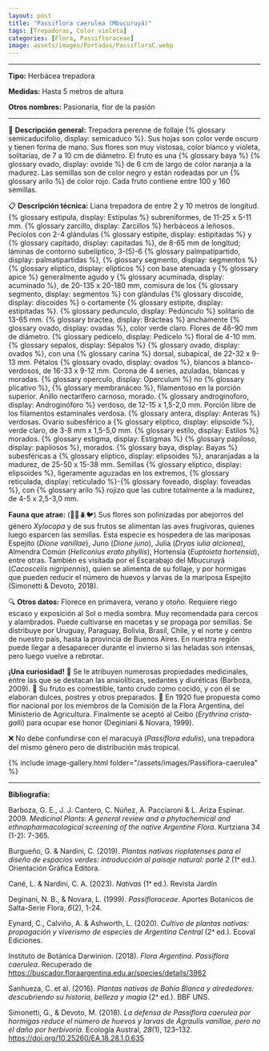 ```yaml
---
layout: post
title: "Passiflora caerulea (Mbucuruyá)"
tags: [Trepadoras, Color violeta]
categories: [Flora, Passifloraceae]
image: assets/images/Portadas/PassifloraC.webp
---
```


***

**Tipo:** Herbácea trepadora

**Medidas:** Hasta 5 metros de altura

**Otros nombres:** Pasionaria, flor de la pasión

***

🌱 **Descripción general:** Trepadora perenne de follaje {% glossary semicaducifolio, display: semicaduco %}. Sus hojas son color verde oscuro y tienen forma de mano. Sus flores son muy vistosas, color blanco y violeta, solitarias, de 7 a 10 cm de diámetro. El fruto es una {% glossary baya %} {% glossary ovado, display: ovoide %} de 6 cm de largo de color naranja a la madurez. Las semillas son de color negro y están rodeadas por un {% glossary arilo %} de color rojo. Cada fruto contiene entre 100 y 160 semillas.

📋 **Descripción técnica:** Liana trepadora de entre 2 y 10 metros de longitud. {% glossary estipula, display: Estípulas %} subreniformes, de 11-25 x 5-11 mm. {% glossary zarcillo, display: Zarcillos %} herbáceos a leñosos. Pecíolos con 2-4 glándulas {% glossary estipite, display: estipitadas %} y {% glossary capitado, display: capitadas %}, de 8-65 mm de longitud; láminas de contorno subelíptico, 3-(5)-6 {% glossary palmpatipartido, display: palmatipartidas %}, {% glossary segmento, display: segmentos %} {% glossary eliptico, display: elípticos %} con base atenuada y {% glossary apice %} generalmente agudo y {% glossary acuminada, display: acuminado %}, de 20-135 x 20-180 mm, comisura de los {% glossary segmento, display: segmentos %} con glándulas {% glossary discoide, display: discoides %} o cortamente {% glossary estipite, display: estipitadas %}. {% glossary pedunculo, display: Pedúnculo %} solitario de 13-65 mm. {% glossary bractea, display: Brácteas %} anchamente {% glossary ovado, display: ovadas %}, color verde claro. Flores de 46-90 mm de diámetro. {% glossary pedicelo, display: Pedicelo %} floral de 4-10 mm. {% glossary sepalos, display: Sépalos %} {% glossary ovado, display: ovados %}, con una {% glossary carina %} dorsal, subapical, de 22-32 x 9- 13 mm. Pétalos {% glossary ovado, display: ovados %}, blancos a blanco-verdosos, de 16-33 x 9-12 mm. Corona de 4 series, azuladas, blancas y moradas. {% glossary operculo, display: Operculum %} no {% glossary plicativo %}, {% glossary membranáceo %}, filamentoso en la porción superior. Anillo nectarífero carnoso, morado. {% glossary androginoforo, display: Androginóforo %} verdoso, de 12-15 x 1,5-2,0 mm. Porción libre de los filamentos estaminales verdosa. {% glossary antera, display: Anteras %} verdosas. Ovario subesférico a {% glossary eliptico, display: elipsoide %}, verde claro, de 3-8 mm x 1,5-5,0 mm. {% glossary estilo, display: Estilos %} morados. {% glossary estigma, display: Estigmas %} {% glossary papiloso, display: papilosos %}, morados. {% glossary baya, display: Bayas %} subesféricas a {% glossary eliptico, display: elipsoides %}, anaranjadas a la madurez, de 25-50 x 15-38 mm. Semillas {% glossary eliptico, display: elipsoides %}, ligeramente aguzadas en los extremos, {% glossary reticulada, display: reticulado %}-{% glossary foveado, display: foveadas %}, con {% glossary arilo %} rojizo que las cubre totalmente a la madurez, de 4-5 x 2,5-3,0 mm.

**Fauna que atrae:** (🦋🐝🪲🐦) Sus flores son polinizadas por abejorros del género *Xylocopa* y de sus frutos se alimentan las aves frugívoras, quienes luego esparcen las semillas. Esta especie es hospedera de las mariposas Espejito (*Dione vanillae*), Juno (*Dione juno*), Julia (*Dryas iulia alcionea*), Almendra Común (*Heliconius erato phyllis*), Hortensia (*Euptoieta hortensia*), entre otras. También es visitada por el Escarabajo del Mbucuruyá (*Cacoscelis nigripennis*), quien se alimenta de su follaje, y por hormigas que pueden reducir el número de huevos y larvas de la mariposa Espejito (Simonetti & Devoto, 2018).

🔍 **Otros datos:** Florece en primavera, verano y otoño. Requiere riego escaso y exposición al Sol o media sombra. Muy recomendada para cercos y alambrados. Puede cultivarse en macetas y se propaga por semillas. Se distribuye por Uruguay, Paraguay, Bolivia, Brasil, Chile, y el norte y centro de nuestro país, hasta la provincia de Buenos Aires. En nuestra región puede llegar a desaparecer durante el invierno si las heladas son intensas, pero luego vuelve a rebrotar.

**¡Una curiosidad!** 👀 Se le atribuyen numerosas propiedades medicinales, entre las que se destacan las ansiolíticas, sedantes y diuréticas (Barboza, 2009).
👀 Su fruto es comestible, tanto crudo como cocido, y con él se elaboran dulces, postres y otros preparados.
👀 En 1920 fue propuesta como flor nacional por los miembros de la Comisión de la Flora Argentina, del Ministerio de Agricultura. Finalmente se aceptó al Ceibo (*Erythrina crista-galli*) para ocupar ese honor (Deginiani & Novara, 1999).

❌ No debe confundirse con el maracuyá (*Passiflora edulis*), una trepadora del mismo género pero de distribución más tropical.

 {% include image-gallery.html folder="/assets/images/Passiflora-caerulea" %}

***

**Bibliografía:**

Barboza, G. E., J. J. Cantero, C. Núñez, A. Pacciaroni & L. Ariza Espinar. 2009. *Medicinal Plants: A general review and a phytochemical and ethnopharmacological screening of the native Argentine Flora*. Kurtziana 34 (1-2): 7-365.

Burgueño, G. & Nardini, C. (2019). *Plantas nativas rioplatenses para el diseño de espacios verdes: introducción al paisaje natural: parte 2* (1ᵃ ed.). Orientación Gráfica Editora.

Cané, L. & Nardini, C. A. (2023). *Nativas* (1ᵃ ed.). Revista Jardín

Deginani, N. B., & Novara, L. (1999). *Passifloraceae*. Aportes Botanicos de Salta-Serie Flora, *6*(2), 1-24.

Eynard, C., Calviño, A. & Ashworth, L. (2020). *Cultivo de plantas nativas: propagación y viverismo de especies de Argentina Central* (2ᵃ ed.). Ecoval Ediciones.

Instituto de Botánica Darwinion. (2018). *Flora Argentina. Passiflora caerulea*. Recuperado de https://buscador.floraargentina.edu.ar/species/details/3962

Sanhueza, C. et al. (2016). *Plantas nativas de Bahía Blanca y alrededores: descubriendo su historia, belleza y magia* (2ᵃ ed.). BBF UNS.

Simonetti, G., & Devoto, M. (2018). *La defensa de Passiflora caerulea por hormigas reduce el número de huevos y larvas de Agraulis vanillae, pero no el daño por herbivoría*. Ecología Austral, *28*(1), 123–132. https://doi.org/10.25260/EA.18.28.1.0.635
